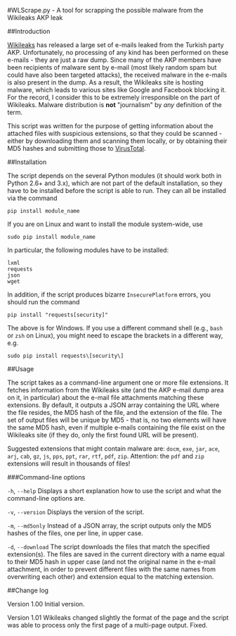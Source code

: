 #WLScrape.py - A tool for scrapping the possible malware from the Wikileaks AKP leak

##Introduction

[Wikileaks](https://www.wikileaks.org) has released a large set of e-mails leaked from the Turkish party AKP. Unfortunately, no processing of any kind has been performed on these e-mails - they are just a raw dump. Since many of the AKP members have been recipients of malware sent by e-mail (most likely random spam but could have also been targeted attacks), the received malware in the e-mails is also present in the dump. As a result, the Wikileaks site is hosting malware, which leads to various sites like Google and Facebook blocking it. For the record, I consider this to be extremely irresponsible on the part of Wikileaks. Malware distribution is __not__ "journalism" by _any_ definition of the term.

This script was written for the purpose of getting information about the attached files with suspicious extensions, so that they could be scanned - either by downloading them and scanning them locally, or by obtaining their MD5 hashes and submitting those to [VirusTotal](https://www.virustotal.com/).

##Installation

The script depends on the several Python modules (it should work both in Python 2.6+ and 3.x), which are not part of the default installation, so they have to be installed before the script is able to run. They can all be installed via the command

	pip install module_name

If you are on Linux and want to install the module system-wide, use

	sudo pip install module_name

In particular, the following modules have to be installed:

	lxml
	requests
	json
	wget

In addition, if the script produces bizarre `InsecurePlatform` errors, you should run the command

	pip install "requests[security]"

The above is for Windows. If you use a different command shell (e.g., `bash` or `zsh` on Linux), you might need to escape the brackets in a different way, e.g.

	sudo pip install requests\[security\]

##Usage

The script takes as a command-line argument one or more file extensions. It fetches information from the Wikileaks site (and the AKP e-mail dump area on it, in particular) about the e-mail file attachments matching these extensions. By default, it outputs a JSON array containing the URL where the file resides, the MD5 hash of the file, and the extension of the file. The set of output files will be unique by MD5 - that is, no two elements will have the same MD5 hash, even if multiple e-mails containing the file exist on the Wikileaks site (if they do, only the first found URL will be present).

Suggested extensions that might contain malware are: `docm`, `exe`, `jar`, `ace`, `arj`, `cab`, `gz`, `js`, `pps`, `ppt`, `rar`, `rtf`, `pdf`, `zip`. Attention: the `pdf` and `zip` extensions will result in thousands of files!

###Command-line options

`-h`, `--help`	Displays a short explanation how to use the script and what the command-line options are.

`-v`, `--version`	Displays the version of the script.

`-m`, `--md5only`	Instead of a JSON array, the script outputs only the MD5 hashes of the files, one per line, in upper case.

`-d`, `--download`	The script downloads the files that match the specified extension(s). The files are saved in the current directory with a name equal to their MD5 hash in upper case (and not the original name in the e-mail attachment, in order to prevent different files with the same names from overwriting each other) and extension equal to the matching extension.

##Change log

Version 1.00	Initial version.

Version 1.01	Wikileaks changed slightly the format of the page and the script was able to process only the first page of a multi-page output. Fixed.

